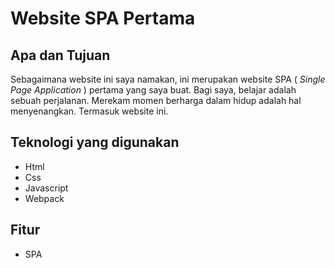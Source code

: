 # Website SPA Pertama

## Apa dan Tujuan

Sebagaimana website ini saya namakan, ini merupakan website SPA ( _Single Page Application_ ) pertama yang saya buat.
Bagi saya, belajar adalah sebuah perjalanan. Merekam momen berharga dalam hidup adalah hal menyenangkan. Termasuk website ini.

## Teknologi yang digunakan

-   Html
-   Css
-   Javascript
-   Webpack

## Fitur

-   SPA
